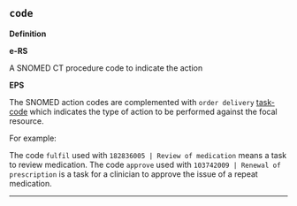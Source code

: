 ## `code`

<b>Definition</b><br>

**e-RS** 

A SNOMED CT procedure code to indicate the action

**EPS**

The SNOMED action codes are complemented with `order delivery` [task-code](https://www.hl7.org/fhir/valueset-task-code.html) which indicates the type of action to be performed against the focal resource. 

For example:

The code `fulfil` used with `182836005 | Review of medication` means a task to review medication.
The code `approve` used with `103742009 | Renewal of prescription` is a task for a clinician to approve the issue of a repeat medication.

---
